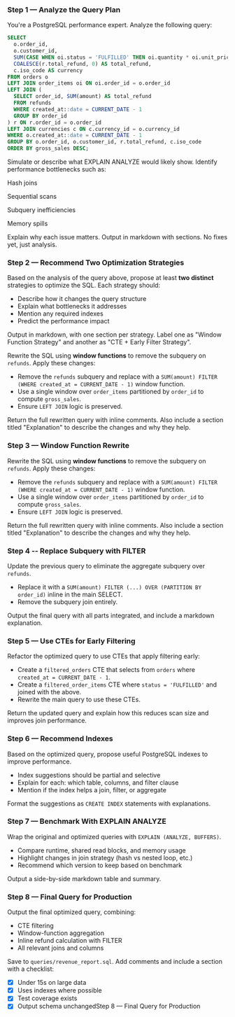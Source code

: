 ### Step 1 — Analyze the Query Plan
You're a PostgreSQL performance expert. Analyze the following query:
```sql
SELECT
  o.order_id,
  o.customer_id,
  SUM(CASE WHEN oi.status = 'FULFILLED' THEN oi.quantity * oi.unit_price ELSE 0 END) AS gross_sales,
  COALESCE(r.total_refund, 0) AS total_refund,
  c.iso_code AS currency
FROM orders o
LEFT JOIN order_items oi ON oi.order_id = o.order_id
LEFT JOIN (
  SELECT order_id, SUM(amount) AS total_refund
  FROM refunds
  WHERE created_at::date = CURRENT_DATE - 1
  GROUP BY order_id
) r ON r.order_id = o.order_id
LEFT JOIN currencies c ON c.currency_id = o.currency_id
WHERE o.created_at::date = CURRENT_DATE - 1
GROUP BY o.order_id, o.customer_id, r.total_refund, c.iso_code
ORDER BY gross_sales DESC;
```

Simulate or describe what EXPLAIN ANALYZE would likely show. Identify performance bottlenecks such as:

Hash joins

Sequential scans

Subquery inefficiencies

Memory spills

Explain why each issue matters. Output in markdown with sections. No fixes yet, just analysis.

### Step 2 — Recommend Two Optimization Strategies

Based on the analysis of the query above, propose at least **two distinct** strategies to optimize the SQL. Each strategy should:

- Describe how it changes the query structure
- Explain what bottlenecks it addresses
- Mention any required indexes
- Predict the performance impact

Output in markdown, with one section per strategy. Label one as "Window Function Strategy" and another as "CTE + Early Filter Strategy".

Rewrite the SQL using **window functions** to remove the subquery on `refunds`. Apply these changes:

- Remove the `refunds` subquery and replace with a `SUM(amount) FILTER (WHERE created_at = CURRENT_DATE - 1)` window function.
- Use a single window over `order_items` partitioned by `order_id` to compute `gross_sales`.
- Ensure `LEFT JOIN` logic is preserved.

Return the full rewritten query with inline comments. Also include a section titled "Explanation" to describe the changes and why they help.

### Step 3 — Window Function Rewrite

Rewrite the SQL using **window functions** to remove the subquery on `refunds`. Apply these changes:

- Remove the `refunds` subquery and replace with a `SUM(amount) FILTER (WHERE created_at = CURRENT_DATE - 1)` window function.
- Use a single window over `order_items` partitioned by `order_id` to compute `gross_sales`.
- Ensure `LEFT JOIN` logic is preserved.

Return the full rewritten query with inline comments. Also include a section titled "Explanation" to describe the changes and why they help.

### Step 4 -- Replace Subquery with FILTER
Update the previous query to eliminate the aggregate subquery over `refunds`.

- Replace it with a `SUM(amount) FILTER (...) OVER (PARTITION BY order_id)` inline in the main SELECT.
- Remove the subquery join entirely.

Output the final query with all parts integrated, and include a markdown explanation.

### Step 5 — Use CTEs for Early Filtering
Refactor the optimized query to use CTEs that apply filtering early:

- Create a `filtered_orders` CTE that selects from `orders` where `created_at = CURRENT_DATE - 1`.
- Create a `filtered_order_items` CTE where `status = 'FULFILLED'` and joined with the above.
- Rewrite the main query to use these CTEs.

Return the updated query and explain how this reduces scan size and improves join performance.

### Step 6 — Recommend Indexes
Based on the optimized query, propose useful PostgreSQL indexes to improve performance.

- Index suggestions should be partial and selective
- Explain for each: which table, columns, and filter clause
- Mention if the index helps a join, filter, or aggregate

Format the suggestions as `CREATE INDEX` statements with explanations.

### Step 7 — Benchmark With EXPLAIN ANALYZE
Wrap the original and optimized queries with `EXPLAIN (ANALYZE, BUFFERS)`.

- Compare runtime, shared read blocks, and memory usage
- Highlight changes in join strategy (hash vs nested loop, etc.)
- Recommend which version to keep based on benchmark

Output a side-by-side markdown table and summary.

### Step 8 — Final Query for Production
Output the final optimized query, combining:
- CTE filtering
- Window-function aggregation
- Inline refund calculation with FILTER
- All relevant joins and columns

Save to `queries/revenue_report.sql`.
Add comments and include a section with a checklist:
- [x] Under 15s on large data
- [x] Uses indexes where possible
- [x] Test coverage exists
- [x] Output schema unchangedStep 8 — Final Query for Production
